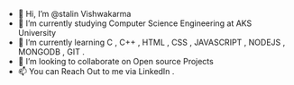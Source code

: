 - 👋 Hi, I’m @stalin Vishwakarma
- 👀 I’m currently studying Computer Science Engineering at AKS University
- 🌱 I’m currently learning C , C++ , HTML , CSS , JAVASCRIPT , NODEJS , MONGODB , GIT .
- 💞️ I’m looking to collaborate on Open source Projects
- 📫 You can Reach Out to me via LinkedIn .

<!---
stalin567/stalin567 is a ✨ special ✨ repository because its `README.md` (this file) appears on your GitHub profile.
You can click the Preview link to take a look at your changes.
--->
